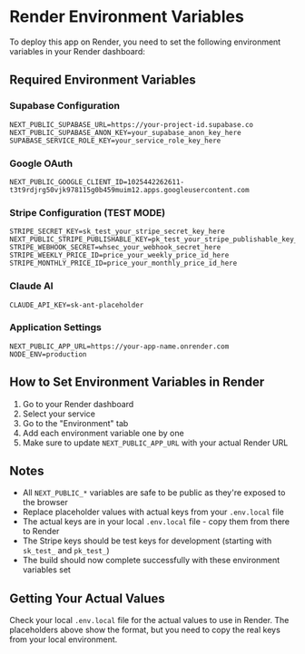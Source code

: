 # Render Environment Variables

To deploy this app on Render, you need to set the following environment variables in your Render dashboard:

## Required Environment Variables

### Supabase Configuration
```
NEXT_PUBLIC_SUPABASE_URL=https://your-project-id.supabase.co
NEXT_PUBLIC_SUPABASE_ANON_KEY=your_supabase_anon_key_here
SUPABASE_SERVICE_ROLE_KEY=your_service_role_key_here
```

### Google OAuth
```
NEXT_PUBLIC_GOOGLE_CLIENT_ID=1025442262611-t3t9rdjrg50vjk978115g0b459muim12.apps.googleusercontent.com
```

### Stripe Configuration (TEST MODE)
```
STRIPE_SECRET_KEY=sk_test_your_stripe_secret_key_here
NEXT_PUBLIC_STRIPE_PUBLISHABLE_KEY=pk_test_your_stripe_publishable_key_here
STRIPE_WEBHOOK_SECRET=whsec_your_webhook_secret_here
STRIPE_WEEKLY_PRICE_ID=price_your_weekly_price_id_here
STRIPE_MONTHLY_PRICE_ID=price_your_monthly_price_id_here
```

### Claude AI
```
CLAUDE_API_KEY=sk-ant-placeholder
```

### Application Settings
```
NEXT_PUBLIC_APP_URL=https://your-app-name.onrender.com
NODE_ENV=production
```

## How to Set Environment Variables in Render

1. Go to your Render dashboard
2. Select your service
3. Go to the "Environment" tab
4. Add each environment variable one by one
5. Make sure to update `NEXT_PUBLIC_APP_URL` with your actual Render URL

## Notes

- All `NEXT_PUBLIC_*` variables are safe to be public as they're exposed to the browser
- Replace placeholder values with actual keys from your `.env.local` file
- The actual keys are in your local `.env.local` file - copy them from there to Render
- The Stripe keys should be test keys for development (starting with `sk_test_` and `pk_test_`)
- The build should now complete successfully with these environment variables set

## Getting Your Actual Values

Check your local `.env.local` file for the actual values to use in Render. The placeholders above show the format, but you need to copy the real keys from your local environment.